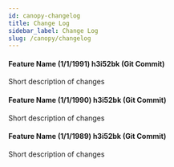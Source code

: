 ```yaml
---
id: canopy-changelog
title: Change Log
sidebar_label: Change Log
slug: /canopy/changelog
---
```


#### Feature Name (1/1/1991) h3i52bk (Git Commit) 

Short description of changes

#### Feature Name (1/1/1990) h3i52bk (Git Commit) 

Short description of changes

#### Feature Name (1/1/1989) h3i52bk (Git Commit) 

Short description of changes
